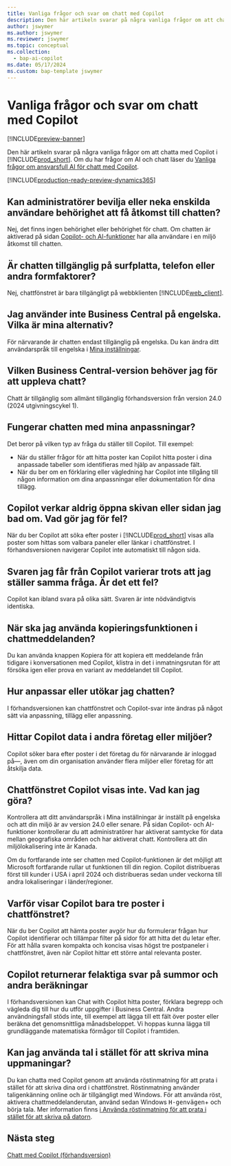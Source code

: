 ```yaml
---
title: Vanliga frågor och svar om chatt med Copilot
description: Den här artikeln svarar på några vanliga frågor om att chatta med Copilot i Business Central.
author: jswymer
ms.author: jswymer
ms.reviewer: jswymer
ms.topic: conceptual
ms.collection:
  - bap-ai-copilot
ms.date: 05/17/2024
ms.custom: bap-template jswymer
---
```

# <a name="chat-with-copilot-faq"></a>Vanliga frågor och svar om chatt med Copilot

[!INCLUDE[preview-banner](includes/preview-banner.md)]

Den här artikeln svarar på några vanliga frågor om att chatta med Copilot i [!INCLUDE[prod_short](includes/prod_short.md)]. Om du har frågor om AI och chatt läser du [Vanliga frågor om ansvarsfull AI för chatt med Copilot](faqs-chat-with-copilot.md).

[!INCLUDE[production-ready-preview-dynamics365](includes/production-ready-preview-dynamics365.md)]

## <a name="can-admins-grant-or-deny-permission-to-individual-users-to-get-access-to-chat"></a>Kan administratörer bevilja eller neka enskilda användare behörighet att få åtkomst till chatten?

Nej, det finns ingen behörighet eller behörighet för chatt. Om chatten är aktiverad på sidan [Copilot- och AI-funktioner](enable-ai.md) har alla användare i en miljö åtkomst till chatten.
 
## <a name="is-chat-available-on-tablet-phone-or-other-form-factors"></a>Är chatten tillgänglig på surfplatta, telefon eller andra formfaktorer?

Nej, chattfönstret är bara tillgängligt på webbklienten [!INCLUDE[web_client](includes/web_client.md)].

## <a name="i-dont-use-business-central-in-english-what-are-my-options"></a>Jag använder inte Business Central på engelska. Vilka är mina alternativ?

För närvarande är chatten endast tillgänglig på engelska. Du kan ändra ditt användarspråk till engelska i [Mina inställningar](ui-change-basic-settings.md#language).

## <a name="what-version-of-business-central-do-i-need-for-chat"></a>Vilken Business Central-version behöver jag för att uppleva chatt?

Chatt är tillgänglig som allmänt tillgänglig förhandsversion från version 24.0 (2024 utgivningscykel 1).

## <a name="does-chat-work-with-my-customizations"></a>Fungerar chatten med mina anpassningar?

Det beror på vilken typ av fråga du ställer till Copilot. Till exempel:

- När du ställer frågor för att hitta poster kan Copilot hitta poster i dina anpassade tabeller som identifieras med hjälp av anpassade fält.
- När du ber om en förklaring eller vägledning har Copilot inte tillgång till någon information om dina anpassningar eller dokumentation för dina tillägg.

## <a name="how-do-i-open-a-record-or-page-with-chat"></a>Copilot verkar aldrig öppna skivan eller sidan jag bad om. Vad gör jag för fel?

När du ber Copilot att söka efter poster i [!INCLUDE[prod_short](includes/prod_short.md)] visas alla poster som hittas som valbara paneler eller länkar i chattfönstret. I förhandsversionen navigerar Copilot inte automatiskt till någon sida.

## <a name="why-do-i-get-different-answers-from-copilot-for-the-same-question"></a>Svaren jag får från Copilot varierar trots att jag ställer samma fråga. Är det ett fel?

Copilot kan ibland svara på olika sätt. Svaren är inte nödvändigtvis identiska.

## <a name="how-do-i-use-the-copy-function-on-chat-messages"></a>När ska jag använda kopieringsfunktionen i chattmeddelanden?

Du kan använda knappen Kopiera för att kopiera ett meddelande från tidigare i konversationen med Copilot, klistra in det i inmatningsrutan för att försöka igen eller prova en variant av meddelandet till Copilot.

## <a name="can-i-customize-or-extend-chat"></a>Hur anpassar eller utökar jag chatten?

I förhandsversionen kan chattfönstret och Copilot-svar inte ändras på något sätt via anpassning, tillägg eller anpassning.

## <a name="does-copilot-search-for-data-in-other-companies-or-environments"></a>Hittar Copilot data i andra företag eller miljöer?

Copilot söker bara efter poster i det företag du för närvarande är inloggad på&mdash;, även om din organisation använder flera miljöer eller företag för att åtskilja data.

## <a name="what-can-i-do-if-the-chat-pane-doesnt-show"></a>Chattfönstret Copilot visas inte. Vad kan jag göra?

Kontrollera att ditt användarspråk i Mina inställningar är inställt på engelska och att din miljö är av version 24.0 eller senare. På sidan Copilot- och AI-funktioner kontrollerar du att administratörer har aktiverat samtycke för data mellan geografiska områden och har aktiverat chatt. Kontrollera att din miljölokalisering inte är Kanada.

Om du fortfarande inte ser chatten med Copilot-funktionen är det möjligt att Microsoft fortfarande rullar ut funktionen till din region. Copilot distribueras först till kunder i USA i april 2024 och distribueras sedan under veckorna till andra lokaliseringar i länder/regioner.

## <a name="why-does-copilot-only-show-three-records-in-the-chat-pane"></a>Varför visar Copilot bara tre poster i chattfönstret?

När du ber Copilot att hämta poster avgör hur du formulerar frågan hur Copilot identifierar och tillämpar filter på sidor för att hitta det du letar efter. För att hålla svaren kompakta och koncisa visas högst tre postpaneler i chattfönstret, även när Copilot hittar ett större antal relevanta poster.

## <a name="why-does-copilot-give-incorrect-answers-to-calculations"></a>Copilot returnerar felaktiga svar på summor och andra beräkningar

I förhandsversionen kan Chat with Copilot hitta poster, förklara begrepp och vägleda dig till hur du utför uppgifter i Business Central. Andra användningsfall stöds inte, till exempel att lägga till ett fält över poster eller beräkna det genomsnittliga månadsbeloppet. Vi hoppas kunna lägga till grundläggande matematiska förmågor till Copilot i framtiden.

## <a name="can-i-use-speech-instead-of-typing-my-prompts"></a>Kan jag använda tal i stället för att skriva mina uppmaningar?

Du kan chatta med Copilot genom att använda röstinmatning för att prata i stället för att skriva dina ord i chattfönstret. Röstinmatning använder taligenkänning online och är tillgängligt med Windows. För att använda röst, aktivera chattmeddelanderutan, använd sedan Windows <kbd>H-genvägen</kbd>+<kbd></kbd> och börja tala. Mer information finns [i Använda röstinmatning för att prata i stället för att skriva på datorn](https://support.microsoft.com/windows/use-voice-typing-to-talk-instead-of-type-on-your-pc-fec94565-c4bd-329d-e59a-af033fa5689f).

## <a name="next-steps"></a>Nästa steg

[Chatt med Copilot (förhandsversion)](chat-with-copilot.md)
